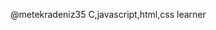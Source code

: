@metekradeniz35
C,javascript,html,css learner

<!---
metekaradeniz35/metekaradeniz35 is a ✨ special ✨ repository because its `README.md` (this file) appears on your GitHub profile.
You can click the Preview link to take a look at your changes.
--->
